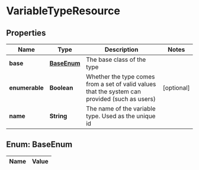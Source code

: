 
# VariableTypeResource

## Properties
Name | Type | Description | Notes
------------ | ------------- | ------------- | -------------
**base** | [**BaseEnum**](#BaseEnum) | The base class of the type | 
**enumerable** | **Boolean** | Whether the type comes from a set of valid values that the system can provided (such as users) |  [optional]
**name** | **String** | The name of the variable type. Used as the unique id | 


<a name="BaseEnum"></a>
## Enum: BaseEnum
Name | Value
---- | -----



